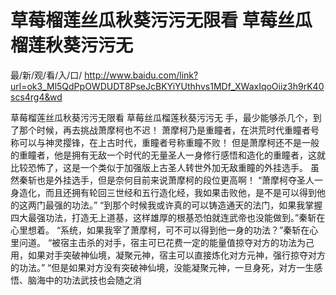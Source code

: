 # 草莓榴莲丝瓜秋葵污污无限看 草莓丝瓜榴莲秋葵污污无

最/新/观/看/入/口/ http://www.baidu.com/link?url=ok3_Ml5QdPpOWDUDT8PseJcBKYiYUthhvs1MDf_XWaxIqoOiiz3h9rK40scs4rg4&wd

草莓榴莲丝瓜秋葵污污无限看 草莓丝瓜榴莲秋葵污污无
 手，最少能够杀几个，到了那个时候，再去挑战萧摩柯也不迟！
    萧摩柯乃是重瞳者，在洪荒时代重瞳者号称可以与神灵撄锋，在上古时代，重瞳者号称重瞳不败！
    但是萧摩柯还不是一般的重瞳者，他是拥有无敌一个时代的无量圣人一身修行感悟和造化的重瞳者，这就比较恐怖了，这是一个类似于加强版上古圣人转世外加无敌重瞳的外挂选手。
    虽然秦斩也是外挂选手，但是奈何目前来说萧摩柯的段位更高啊！
    “萧摩柯夺圣人一身造化，而且还拥有轮回三世经和五行造化经，我如果击败他，是不是可以得到他的这两门最强的功法。”
    “到那个时候我或许真的可以铸造通天的法门，如果我掌握四大最强功法，打造无上道基，这样雄厚的根基恐怕就连武帝也没能做到。”秦斩在心里想着。
    “系统，如果我宰了萧摩柯，可不可以得到他一身的功法？”秦斩在心里问道。
    “被宿主击杀的对手，宿主可已花费一定的能量值掠夺对方的功法为己用，如果对手突破神仙境，凝聚元神，宿主可以直接炼化对方元神，强行掠夺对方的功法。”
    “但是如果对方没有突破神仙境，没能凝聚元神，一旦身死，对方一生感悟、脑海中的功法武技也会随之消

